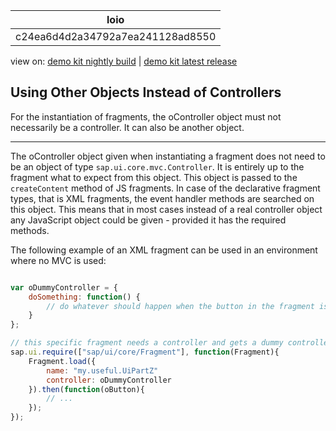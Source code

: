 <!-- loioc24ea6d4d2a34792a7ea241128ad8550 -->

| loio |
| -----|
| c24ea6d4d2a34792a7ea241128ad8550 |

<div id="loio">

view on: [demo kit nightly build](https://sdk.openui5.org/nightly/#/topic/c24ea6d4d2a34792a7ea241128ad8550) | [demo kit latest release](https://sdk.openui5.org/topic/c24ea6d4d2a34792a7ea241128ad8550)</div>

## Using Other Objects Instead of Controllers

For the instantiation of fragments, the oController object must not necessarily be a controller. It can also be another object.

***

The oController object given when instantiating a fragment does not need to be an object of type `sap.ui.core.mvc.Controller`. It is entirely up to the fragment what to expect from this object. This object is passed to the `createContent` method of JS fragments. In case of the declarative fragment types, that is XML fragments, the event handler methods are searched on this object. This means that in most cases instead of a real controller object any JavaScript object could be given - provided it has the required methods.

The following example of an XML fragment can be used in an environment where no MVC is used:

```js

var oDummyController = { 
	doSomething: function() { 
		// do whatever should happen when the button in the fragment is pushed...
	} 
};

// this specific fragment needs a controller and gets a dummy controller here. 
sap.ui.require(["sap/ui/core/Fragment"], function(Fragment){
    Fragment.load({
		name: "my.useful.UiPartZ"
        controller: oDummyController
    }).then(function(oButton){
        // ...
    });
});
```

